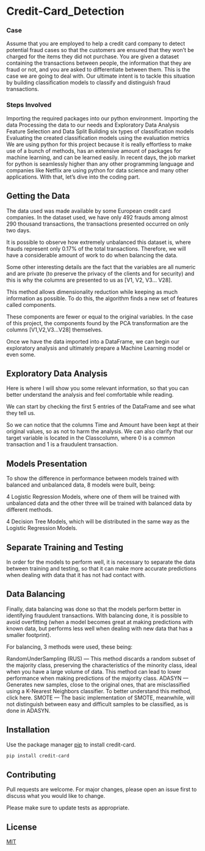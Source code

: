 # Credit-Card_Detection
### Case
Assume that you are employed to help a credit card company to detect potential fraud cases so that the customers are ensured that they won’t be charged for the items they did not purchase. You are given a dataset containing the transactions between people, the information that they are fraud or not, and you are asked to differentiate between them. This is the case we are going to deal with. Our ultimate intent is to tackle this situation by building classification models to classify and distinguish fraud transactions.
### Steps Involved
Importing the required packages into our python environment.
Importing the data
Processing the data to our needs and Exploratory Data Analysis
Feature Selection and Data Split
Building six types of classification models
Evaluating the created classification models using the evaluation metrics
We are using python for this project because it is really effortless to make use of a bunch of methods, has an extensive amount of packages for machine learning, and can be learned easily. In recent days, the job market for python is seamlessly higher than any other programming language and companies like Netflix are using python for data science and many other applications. With that, let’s dive into the coding part.

## Getting the Data
The data used was made available by some European credit card companies. In the dataset used, we have only 492 frauds among almost 290 thousand transactions, the transactions presented occurred on only two days.

It is possible to observe how extremely unbalanced this dataset is, where frauds represent only 0.17% of the total transactions. Therefore, we will have a considerable amount of work to do when balancing the data.

Some other interesting details are the fact that the variables are all numeric and are private (to preserve the privacy of the clients and for security) and this is why the columns are presented to us as [V1, V2, V3… V28].

This method allows dimensionality reduction while keeping as much information as possible. To do this, the algorithm finds a new set of features called components.

These components are fewer or equal to the original variables. In the case of this project, the components found by the PCA transformation are the columns [V1,V2,V3…V28] themselves.

Once we have the data imported into a DataFrame, we can begin our exploratory analysis and ultimately prepare a Machine Learning model or even some.

## Exploratory Data Analysis
Here is where I will show you some relevant information, so that you can better understand the analysis and feel comfortable while reading.

We can start by checking the first 5 entries of the DataFrame and see what they tell us.

So we can notice that the columns Time and Amount have been kept at their original values, so as not to harm the analysis. We can also clarify that our target variable is located in the Classcolumn, where 0 is a common transaction and 1 is a fraudulent transaction.
## Models Presentation
To show the difference in performance between models trained with balanced and unbalanced data, 8 models were built, being:

4 Logistic Regression Models, where one of them will be trained with unbalanced data and the other three will be trained with balanced data by different methods.

4 Decision Tree Models, which will be distributed in the same way as the Logistic Regression Models.

## Separate Training and Testing
In order for the models to perform well, it is necessary to separate the data between training and testing, so that it can make more accurate predictions when dealing with data that it has not had contact with.

## Data Balancing
Finally, data balancing was done so that the models perform better in identifying fraudulent transactions. With balancing done, it is possible to avoid overfitting (when a model becomes great at making predictions with known data, but performs less well when dealing with new data that has a smaller footprint).

For balancing, 3 methods were used, these being:

RandomUnderSampling (RUS) — This method discards a random subset of the majority class, preserving the characteristics of the minority class, ideal when you have a large volume of data. This method can lead to lower performance when making predictions of the majority class.
ADASYN — Generates new samples, close to the original ones, that are misclassified using a K-Nearest Neighbors classifier. To better understand this method, click here.
SMOTE — The basic implementation of SMOTE, meanwhile, will not distinguish between easy and difficult samples to be classified, as is done in ADASYN.
## Installation

Use the package manager [pip](https://pip.pypa.io/en/stable/) to install credit-card.

```bash
pip install credit-card
```


## Contributing
Pull requests are welcome. For major changes, please open an issue first to discuss what you would like to change.

Please make sure to update tests as appropriate.

## License
[MIT](https://choosealicense.com/licenses/mit/)
